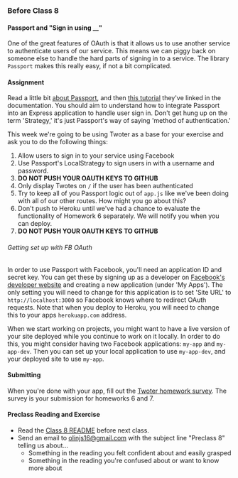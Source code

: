 ### Before Class 8

#### Passport and "Sign in using __"
One of the great features of OAuth is that it allows us to use another service to authenticate users of our service. This means we can piggy back on someone else to handle the hard parts of signing in to a service. The library `Passport` makes this really easy, if not a bit complicated.

#### Assignment
Read a little bit [about Passport](https://github.com/jaredhanson/passport/blob/master/README.md#passport), and then [this tutorial](http://mherman.org/blog/2013/11/10/social-authentication-with-passport-dot-js) they've linked in the documentation. You should aim to understand how to integrate Passport into an Express application to handle user sign in. Don't get hung up on the term 'Strategy,' it's just Passport's way of saying 'method of authentication.'

This week we're going to be using Twoter as a base for your exercise and ask you to do the following things:

1.  Allow users to sign in to your service using Facebook
2.  Use Passport's LocalStrategy to sign users in with a username and password.
3.  **DO NOT PUSH YOUR OAUTH KEYS TO GITHUB**
4.  Only display Twotes on `/` if the user has been authenticated
5.  Try to keep all of you Passport logic out of `app.js` like we've been doing with all of our other routes. How might you go about this?
6.  Don't push to Heroku until we've had a chance to evaluate the functionality of Homework 6 separately. We will notify you when you can deploy.
6.  **DO NOT PUSH YOUR OAUTH KEYS TO GITHUB**

###### Getting set up with FB OAuth
In order to use Passport with Facebook, you'll need an application ID and secret key. You can get these by signing up as a developer on [Facebook's developer website](https://developers.facebook.com/) and creating a new application (under 'My Apps'). The only setting you will need to change for this application is to set 'Site URL' to `http://localhost:3000` so Facebook knows where to redirect OAuth requests. Note that when you deploy to Heroku, you will need to change this to your apps `herokuapp.com` address.

When we start working on projects, you might want to have a live version of your site deployed while you continue to work on it locally. In order to do this, you might consider having two Facebook applications: `my-app` and `my-app-dev`. Then you can set up your local application to use `my-app-dev`, and your deployed site to use `my-app`.


#### Submitting
When you're done with your app, fill out the [Twoter homework survey](http://goo.gl/forms/u5MDLduyFz). The survey is your submission for homeworks 6 and 7.

#### Preclass Reading and Exercise
- Read the [Class 8 README](https://github.com/olinjs/olinjs/blob/master/lessons/08-tests-tasks) before next class.
- Send an email to [olinjs16@gmail.com](olinjs16@gmail.com) with the subject line "Preclass 8" telling us about...
    - Something in the reading you felt confident about and easily grasped
    - Something in the reading you're confused about or want to know more about
